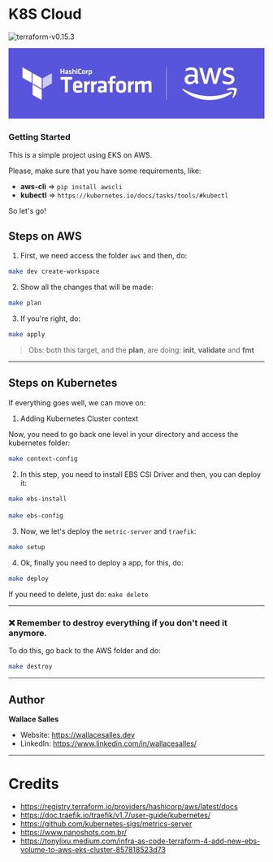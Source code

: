 # K8S Cloud

![terraform-v0.15.3](https://img.shields.io/badge/terraform-v0.15.3-blueviolet?style=flat-square)

![](cover.png)


### Getting Started

This is a simple project using EKS on AWS.

Please, make sure that you have some requirements, like:
- **aws-cli** => `pip install awscli`
- **kubectl** => `https://kubernetes.io/docs/tasks/tools/#kubectl`

So let's go!

## Steps on AWS

1) First, we need access the folder `aws` and then, do:

```sh
make dev create-workspace
```

2) Show all the changes that will be made:

```sh
make plan
```

3) If you're right, do:
```sh
make apply
```

> Obs: both this target, and the **plan**, are doing: **init**, **validate** and **fmt**


* * *

## Steps on Kubernetes

If everything goes well, we can move on:

1) Adding Kubernetes Cluster context

Now, you need to go back one level in your directory and access the kubernetes folder:

```bash
make context-config
```

2) In this step, you need to install EBS CSI Driver and then, you can deploy it:

```bash
make ebs-install

make ebs-config
```

3) Now, we let's deploy the `metric-server` and `traefik`:

```bash
make setup
```

4) Ok, finally you need to deploy a app, for this, do:

```bash
make deploy
```

If you need to delete, just do: `make delete`


* * *

### :x: Remember to destroy everything if you don't need it anymore.

To do this, go back to the AWS folder and do:

```bash
make destroy
```

* * *

## Author

**Wallace Salles**

* Website: https://wallacesalles.dev
* LinkedIn: https://www.linkedin.com/in/wallacesalles/

* * *

# Credits

- https://registry.terraform.io/providers/hashicorp/aws/latest/docs
- https://doc.traefik.io/traefik/v1.7/user-guide/kubernetes/
- https://github.com/kubernetes-sigs/metrics-server
- https://www.nanoshots.com.br/
- https://tonylixu.medium.com/infra-as-code-terraform-4-add-new-ebs-volume-to-aws-eks-cluster-857818523d73
